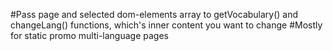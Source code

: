 #Pass page and selected dom-elements array to getVocabulary() and changeLang() functions, which's inner content you want to change 
#Mostly for static promo multi-language pages
